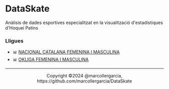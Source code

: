 # DataSkate
Anàlisis de dades esportives especialitzat en la visualització d'estadístiques d'Hoquei Patins

### Lligues
- 📊 [NACIONAL CATALANA FEMENINA I MASCULINA](https://github.com/marcollergarcia/DataSkate/main/analisis_goal_average.html)
- 📊 [OKLIGA FEMENINA I MASCULINA](https://revealjs.com/demo)

--- 
<div align="center">
  Copyright ©2024 @marcollergarcia, https://github.com/marcollergarcia/DataSkate
</div>
